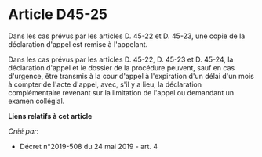 # Article D45-25

Dans les cas prévus par les articles D. 45-22 et D. 45-23, une copie de la déclaration d'appel est remise à l'appelant.

Dans les cas prévus par les articles D. 45-22, D. 45-23 et D. 45-24, la déclaration d'appel et le dossier de la procédure
peuvent, sauf en cas d'urgence, être transmis à la cour d'appel à l'expiration d'un délai d'un mois à compter de l'acte
d'appel, avec, s'il y a lieu, la déclaration complémentaire revenant sur la limitation de l'appel ou demandant un examen
collégial.

**Liens relatifs à cet article**

_Créé par_:

  - Décret n°2019-508 du 24 mai 2019 - art. 4
